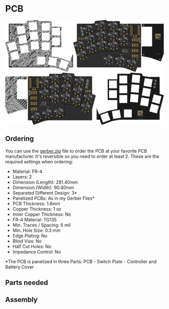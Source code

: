 

# PCB
![PCB top](https://github.com/molwam/Automaton-169/blob/main/docs/images/top.png?raw=true)
![enter image description here](https://github.com/molwam/Automaton-169/blob/main/docs/images/bottom.png?raw=true)
## Ordering

You can use the [gerber.zip](https://github.com/molwam/Automaton-169/blob/main/pcb/gerber.zip) file to order the PCB at your favorite PCB manufacturer. It's reversible so you need to order at least 2. These are the required settings when ordering:

 - Material: FR-4
 - Layers: 2
 - Dimension (Length): 281.40mm
 - Dimension (Width): 90.40mm
 - Separated Different Design: 3*
 - Panelized PCBs: As in my Gerber Files* 
 - PCB Thickness: 1.6mm
 - Copper Thickness: 1 oz
 - Inner Copper Thickness: No
 - FR-4 Material: TG135
 - Min. Traces / Spacing: 6 mil
 - Min. Hole Size: 0.3 mm
 - Edge Plating: No
 - Blind Vias: No
 - Half Cut Holes: No
 - Impedance Control: No

*The PCB is panelized in three Parts: PCB - Switch Plate - Controller and Battery Cover


## Parts needed 

## Assembly
